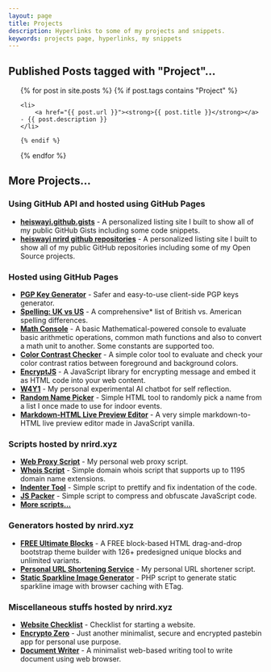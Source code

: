 ```yaml
---
layout: page
title: Projects
description: Hyperlinks to some of my projects and snippets.
keywords: projects page, hyperlinks, my snippets
---
```


## Published Posts tagged with "Project"...

<ul>
  {% for post in site.posts %}
    {% if post.tags contains "Project" %}

    <li>
        <a href="{{ post.url }}"><strong>{{ post.title }}</strong></a> - {{ post.description }}
    </li>

    {% endif %}
  {% endfor %}
</ul>

## More Projects...

### Using GitHub API and hosted using GitHub Pages

- [**heiswayi.github.gists**](http://heiswayi.github.io/my-gists/) - A personalized listing site I built to show all of my public GitHub Gists including some code snippets.
- [**heiswayi nrird github repositories**](http://heiswayi.github.io/my-repos/) - A personalized listing site I built to show all of my public GitHub repositories including some of my Open Source projects.

### Hosted using GitHub Pages

- [**PGP Key Generator**](http://heiswayi.github.io/pgp/) - Safer and easy-to-use client-side PGP keys generator.
- [**Spelling: UK vs US**](http://heiswayi.github.io/spelling-uk-vs-us) - A comprehensive* list of British vs. American spelling differences.
- [**Math Console**](http://heiswayi.github.io/math-console/) - A basic Mathematical-powered console to evaluate basic arithmetic operations, common math functions and also to convert a math unit to another. Some constants are supported too.
- [**Color Contrast Checker**](http://heiswayi.github.io/color-contrast-checker) - A simple color tool to evaluate and check your color contrast ratios between foreground and background colors.
- [**EncryptJS**](http://heiswayi.github.io/encryptjs/) - A JavaScript library for encrypting message and embed it as HTML code into your web content.
- [**W4Y1**](http://heiswayi.github.io/w4y1/) - My personal experimental AI chatbot for self reflection.
- [**Random Name Picker**](http://heiswayi.github.io/random-name-picker/) - Simple HTML tool to randomly pick a name from a list I once made to use for indoor events.
- [**Markdown-HTML Live Preview Editor**](http://heiswayi.github.io/markdown-editor) - A very simple markdown-to-HTML live preview editor made in JavaScript vanilla.

### Scripts hosted by nrird.xyz

- [**Web Proxy Script**](http://nrird.xyz/proxy/) - My personal web proxy script.
- [**Whois Script**](http://nrird.xyz/scripts/whois/) - Simple domain whois script that supports up to 1195 domain name extensions.
- [**Indenter Tool**](http://nrird.xyz/scripts/indenter-tool/) - Simple script to prettify and fix indentation of the code.
- [**JS Packer**](http://nrird.xyz/scripts/js-packer/) - Simple script to compress and obfuscate JavaScript code.
- [__More scripts...__](https://nrird.xyz/scripts/)

### Generators hosted by nrird.xyz

- [**FREE Ultimate Blocks**](http://nrird.xyz/ultimate-blocks) - A FREE block-based HTML drag-and-drop bootstrap theme builder with 126+ predesigned unique blocks and unlimited variants.
- [**Personal URL Shortening Service**](http://nrird.xyz/scripts/url-shortener/) - My personal URL shortener script.
- [**Static Sparkline Image Generator**](http://nrird.xyz/scripts/sparkline/) - PHP script to generate static sparkline image with browser caching with ETag.

### Miscellaneous stuffs hosted by nrird.xyz

- [**Website Checklist**](http://nrird.xyz/website-checklist) -  Checklist for starting a website.
- [**Encrypto Zero**](https://nrird.xyz/encrypto-zero) - Just another minimalist, secure and encrypted pastebin app for personal use purpose.
- [**Document Writer**](https://nrird.xyz/document-writer) - A minimalist web-based writing tool to write document using web browser.
